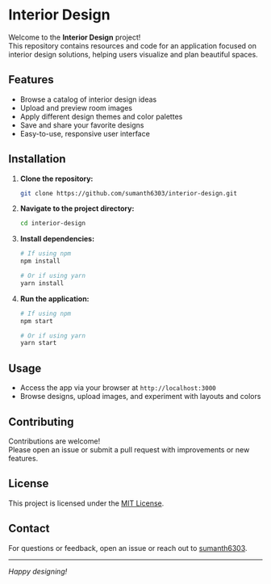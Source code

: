# Interior Design

Welcome to the **Interior Design** project!  
This repository contains resources and code for an application focused on interior design solutions, helping users visualize and plan beautiful spaces.

## Features

- Browse a catalog of interior design ideas
- Upload and preview room images
- Apply different design themes and color palettes
- Save and share your favorite designs
- Easy-to-use, responsive user interface

## Installation

1. **Clone the repository:**
   ```bash
   git clone https://github.com/sumanth6303/interior-design.git
   ```
2. **Navigate to the project directory:**
   ```bash
   cd interior-design
   ```
3. **Install dependencies:**
   ```bash
   # If using npm
   npm install

   # Or if using yarn
   yarn install
   ```
4. **Run the application:**
   ```bash
   # If using npm
   npm start

   # Or if using yarn
   yarn start
   ```

## Usage

- Access the app via your browser at `http://localhost:3000`
- Browse designs, upload images, and experiment with layouts and colors

## Contributing

Contributions are welcome!  
Please open an issue or submit a pull request with improvements or new features.

## License

This project is licensed under the [MIT License](LICENSE).

## Contact

For questions or feedback, open an issue or reach out to [sumanth6303](https://github.com/sumanth6303).

---

*Happy designing!*
